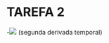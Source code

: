 TAREFA 2
========

-<img src="https://latex.codecogs.com/gif.latex?\dot{\tilde{\phi}}=\dot{\phi}_d-\dot{\phi}=" />  (segunda derivada temporal)
